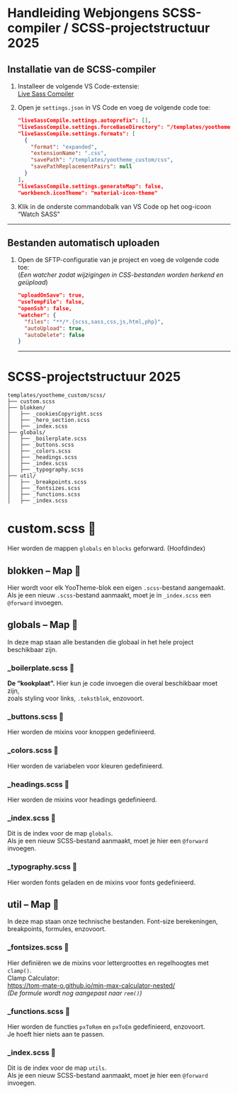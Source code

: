 # Handleiding Webjongens SCSS-compiler / SCSS-projectstructuur 2025
## Installatie van de SCSS-compiler

1. Installeer de volgende VS Code-extensie:  
   [Live Sass Compiler](https://marketplace.visualstudio.com/items?itemName=glenn2223.live-sass)

2. Open je `settings.json` in VS Code en voeg de volgende code toe:

   ```json
   "liveSassCompile.settings.autoprefix": [],
   "liveSassCompile.settings.forceBaseDirectory": "/templates/yootheme_custom/scss",
   "liveSassCompile.settings.formats": [
     {
       "format": "expanded",
       "extensionName": ".css",
       "savePath": "/templates/yootheme_custom/css",
       "savePathReplacementPairs": null
     }
   ],
   "liveSassCompile.settings.generateMap": false,
   "workbench.iconTheme": "material-icon-theme"
   ```

3. Klik in de onderste commandobalk van VS Code op het oog-icoon “Watch SASS”

---

## Bestanden automatisch uploaden

1. Open de SFTP-configuratie van je project en voeg de volgende code toe:  
   (*Een watcher zodat wijzigingen in CSS-bestanden worden herkend en geüpload*)

   ```json
   "uploadOnSave": true,
   "useTempFile": false,
   "openSsh": false,
   "watcher": {
     "files": "**/*.{scss,sass,css,js,html,php}",
     "autoUpload": true,
     "autoDelete": false
   }
   ```

   ---

# SCSS-projectstructuur 2025
   ```
templates/yootheme_custom/scss/
├── custom.scss
├── blokken/
│   ├── _cookiesCopyright.scss
│   ├── _hero_section.scss
│   ├── _index.scss
├── globals/
│   ├── _boilerplate.scss
│   ├── _buttons.scss
│   ├── _colors.scss
│   ├── _headings.scss
│   ├── _index.scss
│   ├── _typography.scss
├── util/
│   ├── _breakpoints.scss
│   ├── _fontsizes.scss
│   ├── _functions.scss
│   ├── _index.scss
   ```

# custom.scss 📄

Hier worden de mappen `globals` en `blocks` geforward. (Hoofdindex)

## blokken – Map 📁

Hier wordt voor elk YooTheme-blok een eigen `.scss`-bestand aangemaakt.  
Als je een nieuw `.scss`-bestand aanmaakt, moet je in `_index.scss` een `@forward` invoegen.

## globals – Map 📁

In deze map staan alle bestanden die globaal in het hele project beschikbaar zijn.

### _boilerplate.scss 📄  
**De “kookplaat”.** Hier kun je code invoegen die overal beschikbaar moet zijn,  
zoals styling voor links, `.tekstblok`, enzovoort.

### _buttons.scss 📄  
Hier worden de mixins voor knoppen gedefinieerd.

### _colors.scss 📄  
Hier worden de variabelen voor kleuren gedefinieerd.

### _headings.scss 📄  
Hier worden de mixins voor headings gedefinieerd.

### _index.scss 📄  
Dit is de index voor de map `globals`.  
Als je een nieuw SCSS-bestand aanmaakt, moet je hier een `@forward` invoegen.

### _typography.scss 📄  
Hier worden fonts geladen en de mixins voor fonts gedefinieerd.

## util – Map 📁

In deze map staan onze technische bestanden. Font-size berekeningen, breakpoints, formules, enzovoort.

### _fontsizes.scss 📄  
Hier definiëren we de mixins voor lettergroottes en regelhoogtes met `clamp()`.  
Clamp Calculator:  
https://tom-mate-o.github.io/min-max-calculator-nested/  
*(De formule wordt nog aangepast naar `rem()`)*

### _functions.scss 📄  
Hier worden de functies `pxToRem` en `pxToEm` gedefinieerd, enzovoort.  
Je hoeft hier niets aan te passen.

### _index.scss 📄  
Dit is de index voor de map `utils`.  
Als je een nieuw SCSS-bestand aanmaakt, moet je hier een `@forward` invoegen.

